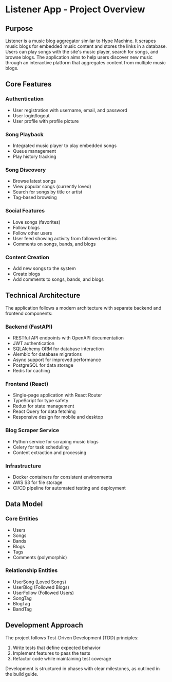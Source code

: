 # Listener App - Project Overview

## Purpose

Listener is a music blog aggregator similar to Hype Machine. It scrapes music blogs for embedded music content and stores the links in a database. Users can play songs with the site's music player, search for songs, and browse blogs. The application aims to help users discover new music through an interactive platform that aggregates content from multiple music blogs.

## Core Features

### Authentication
- User registration with username, email, and password
- User login/logout
- User profile with profile picture

### Song Playback
- Integrated music player to play embedded songs
- Queue management
- Play history tracking

### Song Discovery
- Browse latest songs
- View popular songs (currently loved)
- Search for songs by title or artist
- Tag-based browsing

### Social Features
- Love songs (favorites)
- Follow blogs
- Follow other users
- User feed showing activity from followed entities
- Comments on songs, bands, and blogs

### Content Creation
- Add new songs to the system
- Create blogs
- Add comments to songs, bands, and blogs

## Technical Architecture

The application follows a modern architecture with separate backend and frontend components:

### Backend (FastAPI)
- RESTful API endpoints with OpenAPI documentation
- JWT authentication
- SQLAlchemy ORM for database interaction
- Alembic for database migrations
- Async support for improved performance
- PostgreSQL for data storage
- Redis for caching

### Frontend (React)
- Single-page application with React Router
- TypeScript for type safety
- Redux for state management
- React Query for data fetching
- Responsive design for mobile and desktop

### Blog Scraper Service
- Python service for scraping music blogs
- Celery for task scheduling
- Content extraction and processing

### Infrastructure
- Docker containers for consistent environments
- AWS S3 for file storage
- CI/CD pipeline for automated testing and deployment

## Data Model

### Core Entities
- Users
- Songs
- Bands
- Blogs
- Tags
- Comments (polymorphic)

### Relationship Entities
- UserSong (Loved Songs)
- UserBlog (Followed Blogs)
- UserFollow (Followed Users)
- SongTag
- BlogTag
- BandTag

## Development Approach

The project follows Test-Driven Development (TDD) principles:
1. Write tests that define expected behavior
2. Implement features to pass the tests
3. Refactor code while maintaining test coverage

Development is structured in phases with clear milestones, as outlined in the build guide. 